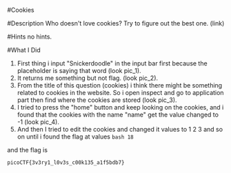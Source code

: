 #Cookies

#Description
Who doesn't love cookies? Try to figure out the best one. (link)

#Hints
no hints.

#What I Did
1. First thing i input "Snickerdoodle" in the input bar first because 
the placeholder is saying that word (look pic_1).
2. It returns me something but not flag. (look pic_2).
3. From the title of this question (cookies) i think there might
be something related to cookies in the website. So i open 
inspect and go to application part then find where the cookies are stored (look pic_3).
4. I tried to press the "home" button and keep looking on the cookies, and i found that the
cookies with the name "name" get the value changed to -1 (look pic_4).
5. And then I tried to edit the cookies and changed it values to 1 2 3 and so on until i 
found the flag at values ```bash 18```

and the flag is 

```bash
picoCTF{3v3ry1_l0v3s_c00k135_a1f5bdb7}
```

